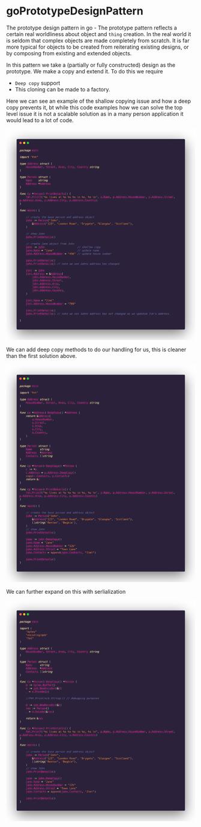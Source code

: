 # goPrototypeDesignPattern

The prototype design pattern in go - The prototype pattern reflects a certain real worldliness about object and `thing` creation. In the real world it is seldom that complex objects are made completely from scratch. It is far more typical for objects to be created from reiterating existing designs, or by composing from existing and extended objects.

In this pattern we take a (partially or fully constructed) design as the prototype. We make a copy and extend it. To do this we require

- `Deep copy` support
- This cloning can be made to a factory.

Here we can see an example of the shallow copying issue and how a deep copy prevents it, bt while this code examples how we can solve the top level issue it is not a scalable solution as in a many person application it would lead to a lot of code.

![](/assets/prototype1.png)

We can add deep copy methods to do our handling for us, this is cleaner than the first solution above.

![](/assets/prototype2.png)

We can further expand on this with serlialization

![](/assets/prototype3.png)

